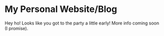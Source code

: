 # My Personal Website/Blog

Hey ho! Looks like you got to the party a little early! More info coming soon (I promise).
